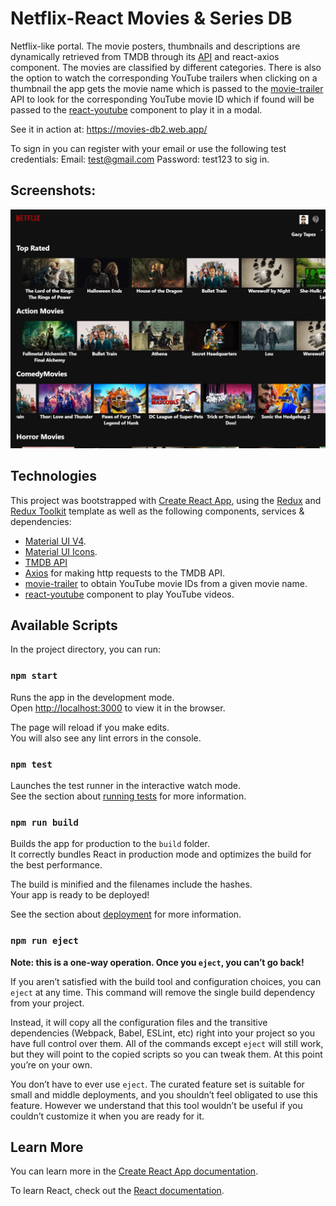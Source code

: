# Netflix-React Movies & Series DB

Netflix-like portal. The movie posters, thumbnails and descriptions are dynamically retrieved from TMDB through its [API](https://www.themoviedb.org/documentation/api) and react-axios component. The movies are classified by different categories. There is also the option to watch the corresponding YouTube trailers when clicking on a thumbnail the app gets the movie name which is passed to the [movie-trailer](https://www.npmjs.com/package/movie-trailer) API to look for the corresponding YouTube movie ID which if found will be passed to the [react-youtube](https://www.npmjs.com/package/react-youtube) component to play it in a modal.

See it in action at: https://movies-db2.web.app/

To sign in you can register with your email or use the following test credentials: Email: test@gmail.com Password: test123 to sig in.

## Screenshots:
<div align="center">
  <img src="screenshots/MoviesDb-react.jpg" alt="screenshot" width="700" style="width:700px;"/>
</div>

## Technologies

This project was bootstrapped with [Create React App](https://github.com/facebook/create-react-app), using the [Redux](https://redux.js.org/) and [Redux Toolkit](https://redux-toolkit.js.org/) template as well as the following components, services & dependencies:
- [Material UI V4](https://v4.mui.com/).
- [Material UI Icons](https://v4.mui.com/components/material-icons/#material-icons).
- [TMDB API](https://www.themoviedb.org/documentation/api)
- [Axios](https://github.com/axios/axios) for making http requests to the TMDB API.
- [movie-trailer](https://www.npmjs.com/package/movie-trailer) to obtain YouTube movie IDs from a given movie name.
- [react-youtube](https://www.npmjs.com/package/react-youtube) component to play YouTube videos.

## Available Scripts

In the project directory, you can run:

### `npm start`

Runs the app in the development mode.<br />
Open [http://localhost:3000](http://localhost:3000) to view it in the browser.

The page will reload if you make edits.<br />
You will also see any lint errors in the console.

### `npm test`

Launches the test runner in the interactive watch mode.<br />
See the section about [running tests](https://facebook.github.io/create-react-app/docs/running-tests) for more information.

### `npm run build`

Builds the app for production to the `build` folder.<br />
It correctly bundles React in production mode and optimizes the build for the best performance.

The build is minified and the filenames include the hashes.<br />
Your app is ready to be deployed!

See the section about [deployment](https://facebook.github.io/create-react-app/docs/deployment) for more information.

### `npm run eject`

**Note: this is a one-way operation. Once you `eject`, you can’t go back!**

If you aren’t satisfied with the build tool and configuration choices, you can `eject` at any time. This command will remove the single build dependency from your project.

Instead, it will copy all the configuration files and the transitive dependencies (Webpack, Babel, ESLint, etc) right into your project so you have full control over them. All of the commands except `eject` will still work, but they will point to the copied scripts so you can tweak them. At this point you’re on your own.

You don’t have to ever use `eject`. The curated feature set is suitable for small and middle deployments, and you shouldn’t feel obligated to use this feature. However we understand that this tool wouldn’t be useful if you couldn’t customize it when you are ready for it.

## Learn More

You can learn more in the [Create React App documentation](https://facebook.github.io/create-react-app/docs/getting-started).

To learn React, check out the [React documentation](https://reactjs.org/).
